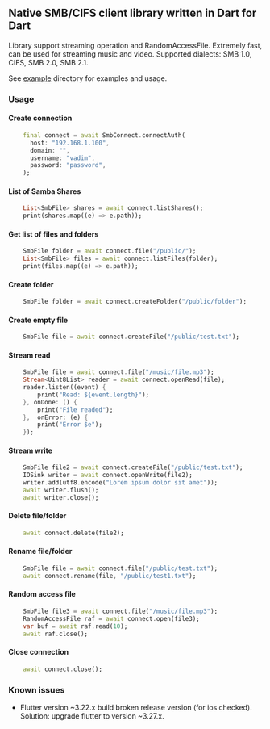 ## Native SMB/CIFS client library written in Dart for Dart

Library support streaming operation and RandomAccessFile. Extremely fast, can be used for streaming music and video. Supported dialects: SMB 1.0, CIFS, SMB 2.0, SMB 2.1.

See [example](example/) directory for examples and usage.

### Usage

#### Create connection

```dart
    final connect = await SmbConnect.connectAuth(
      host: "192.168.1.100",
      domain: "",
      username: "vadim",
      password: "password",
    );
```

#### List of Samba Shares

```dart
    List<SmbFile> shares = await connect.listShares();
    print(shares.map((e) => e.path));
```

#### Get list of files and folders

```dart
    SmbFile folder = await connect.file("/public/");
    List<SmbFile> files = await connect.listFiles(folder);
    print(files.map((e) => e.path));
```

#### Create folder

```dart
    SmbFile folder = await connect.createFolder("/public/folder");
```

#### Create empty file

```dart
    SmbFile file = await connect.createFile("/public/test.txt");
```

#### Stream read

```dart
    SmbFile file = await connect.file("/music/file.mp3");
    Stream<Uint8List> reader = await connect.openRead(file);
    reader.listen((event) {
        print("Read: ${event.length}");
    }, onDone: () {
        print("File readed");
    },  onError: (e) {
        print("Error $e");
    });
```

#### Stream write

```dart
    SmbFile file2 = await connect.createFile("/public/test.txt");
    IOSink writer = await connect.openWrite(file2);
    writer.add(utf8.encode("Lorem ipsum dolor sit amet"));
    await writer.flush();
    await writer.close();
```

#### Delete file/folder

```dart
    await connect.delete(file2);
```

#### Rename file/folder

```dart
    SmbFile file = await connect.file("/public/test.txt");
    await connect.rename(file, "/public/test1.txt");
```

#### Random access file

```dart
    SmbFile file3 = await connect.file("/music/file.mp3");
    RandomAccessFile raf = await connect.open(file3);
    var buf = await raf.read(10);
    await raf.close();
```

#### Close connection

```dart
    await connect.close();
```

### Known issues

 - Flutter version ~3.22.x build broken release version (for ios checked). Solution: upgrade flutter to version ~3.27.x.